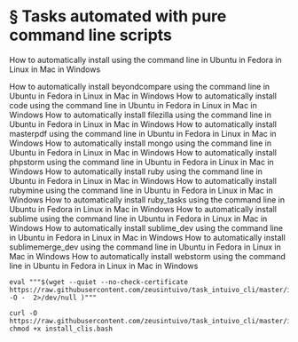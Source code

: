 
# § Tasks automated with pure command line scripts

How to automatically install using the command line in Ubuntu in Fedora in Linux in Mac in Windows


How to automatically install beyondcompare   using the command line in Ubuntu in Fedora in Linux in Mac in Windows
How to automatically install code using the command line in Ubuntu in Fedora in Linux in Mac in Windows
How to automatically install filezilla using the command line in Ubuntu in Fedora in Linux in Mac in Windows
How to automatically install masterpdf using the command line in Ubuntu in Fedora in Linux in Mac in Windows
How to automatically install mongo using the command line in Ubuntu in Fedora in Linux in Mac in Windows
How to automatically install phpstorm using the command line in Ubuntu in Fedora in Linux in Mac in Windows
How to automatically install ruby using the command line in Ubuntu in Fedora in Linux in Mac in Windows
How to automatically install rubymine using the command line in Ubuntu in Fedora in Linux in Mac in Windows
How to automatically install ruby_tasks using the command line in Ubuntu in Fedora in Linux in Mac in Windows
How to automatically install sublime using the command line in Ubuntu in Fedora in Linux in Mac in Windows
How to automatically install sublime_dev using the command line in Ubuntu in Fedora in Linux in Mac in Windows
How to automatically install sublimemerge_dev using the command line in Ubuntu in Fedora in Linux in Mac in Windows
How to automatically install webstorm using the command line in Ubuntu in Fedora in Linux in Mac in Windows



    eval """$(wget --quiet --no-check-certificate  https://raw.githubusercontent.com/zeusintuivo/task_intuivo_cli/master/install_clis.bash -O -  2>/dev/null )"""

    curl -O https://raw.githubusercontent.com/zeusintuivo/task_intuivo_cli/master/install_clis.bash
    chmod +x install_clis.bash
